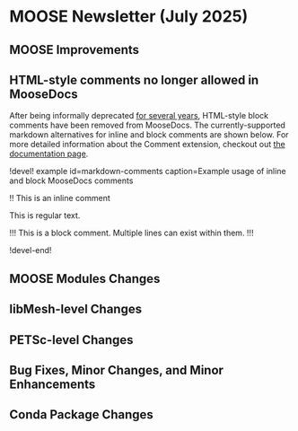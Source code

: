 # MOOSE Newsletter (July 2025)

## MOOSE Improvements

## HTML-style comments no longer allowed in MooseDocs

After being informally deprecated [for several years](https://github.com/idaholab/moose/blame/e82beba543d0047b0777b6f322a16cfa69a50ec9/python/MooseDocs/extensions/comment.py#L36),
HTML-style block comments have been removed from MooseDocs. The currently-supported markdown
alternatives for inline and block comments are shown below. For more detailed information about the Comment extension, checkout out [the documentation page](extensions/comment.md).

!devel! example id=markdown-comments caption=Example usage of inline and block MooseDocs comments

!! This is an inline comment

This is regular text.

!!!
This is a block comment.
Multiple lines can exist within them.
!!!

!devel-end!

## MOOSE Modules Changes

## libMesh-level Changes

## PETSc-level Changes

## Bug Fixes, Minor Changes, and Minor Enhancements

## Conda Package Changes
